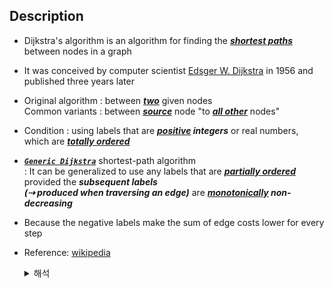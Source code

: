 
## Description

- Dijkstra's algorithm is an algorithm for finding the ***<u>shortest paths</u>*** between nodes in a graph

- It was conceived by computer scientist [Edsger W. Dijkstra](https://en.wikipedia.org/wiki/Edsger_W._Dijkstra) in 1956 and published three years later

- Original algorithm : between <u>***two***</u> given nodes<br>
  Common variants : between ***<u>source</u>*** node "to ***<u>all other</u>*** nodes" 

- Condition : using labels that are ***<u>positive</u> integers*** or real numbers, which are ***<u>[totally ordered](https://en.wikipedia.org/wiki/Total_order)</u>***

- ***<u>`Generic Dijkstra`</u>*** shortest-path algorithm <br>
  : It can be generalized to use any labels that are ***[partially ordered](https://en.wikipedia.org/wiki/Partially_ordered_set)*** provided the ***subsequent labels<br>(⇢ produced when traversing an edge)*** are ***[monotonically](https://en.wikipedia.org/wiki/Monotonic_function) non-decreasing***

- Because the negative labels make the sum of edge costs lower for every step

- Reference: [wikipedia](https://en.wikipedia.org/wiki/Dijkstra%27s_algorithm)

	<details><summary>해석</summary> 

	- 다익스트라 알고리즘은 그래프 노드간 최단 경로를 찾는 알고리즘

	- 1956년 컴퓨터 과학자 `에드거 W. 다익스트라`가 인지하여 3년 후에 출판하였습니다
  
	- 초기 알고리즘 : ***두 노드*** 간 최단 경로
      흔한 변형 : 하나의 노드(="소스" 노드)로부터 ***모든 다른 노드*** 간 최단 경로

    - 조건 : 양의 정수 혹은 양의 실수 레이블(ex.엣지의 가중치)을 가짐<br>
&nbsp;&nbsp;&nbsp;&nbsp;&nbsp;&nbsp;&nbsp;&nbsp;&nbsp;&nbsp;***음의 가중치*** 는 사용불가
    - 음수 사이클이 있으면 최단 경로가 정의되지 않는다. 사이클을 돌 수록 가중치의 합이 작아지기 때문

	</details>

<br>
